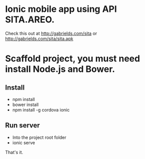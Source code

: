 # Ionic mobile app using API SITA.AREO.

 Check this out at http://gabrields.com/sita or http://gabrields.com/sita/sita.apk

# Scaffold project, you must need install Node.js and Bower.

## Install
* npm install
* bower install
* npm install -g cordova ionic

## Run server
* Into the project root folder
* ionic serve

That's it.